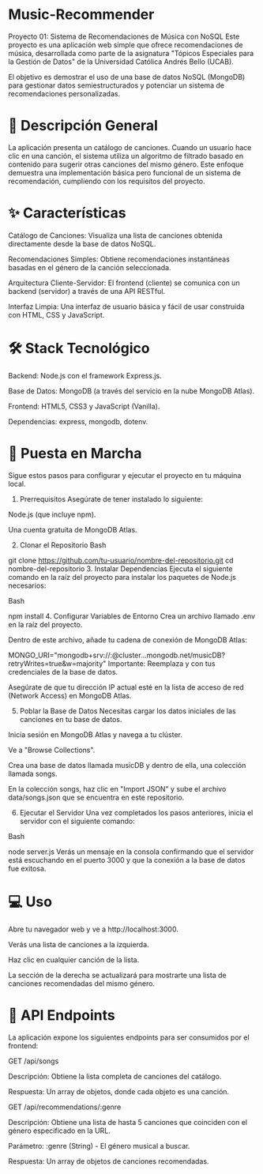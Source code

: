 # Music-Recommender

Proyecto 01: Sistema de Recomendaciones de Música con NoSQL
Este proyecto es una aplicación web simple que ofrece recomendaciones de música, desarrollada como parte de la asignatura "Tópicos Especiales para la Gestión de Datos" de la Universidad Católica Andrés Bello (UCAB). 

El objetivo es demostrar el uso de una base de datos NoSQL (MongoDB) para gestionar datos semiestructurados y potenciar un sistema de recomendaciones personalizadas. 

# 📜 Descripción General
La aplicación presenta un catálogo de canciones. Cuando un usuario hace clic en una canción, el sistema utiliza un algoritmo de filtrado basado en contenido para sugerir otras canciones del mismo género. Este enfoque demuestra una implementación básica pero funcional de un sistema de recomendación, cumpliendo con los requisitos del proyecto. 



# ✨ Características
Catálogo de Canciones: Visualiza una lista de canciones obtenida directamente desde la base de datos NoSQL.


Recomendaciones Simples: Obtiene recomendaciones instantáneas basadas en el género de la canción seleccionada. 

Arquitectura Cliente-Servidor: El frontend (cliente) se comunica con un backend (servidor) a través de una API RESTful.


Interfaz Limpia: Una interfaz de usuario básica y fácil de usar construida con HTML, CSS y JavaScript. 

# 🛠️ Stack Tecnológico
Backend: Node.js con el framework Express.js.


Base de Datos: MongoDB (a través del servicio en la nube MongoDB Atlas). 


Frontend: HTML5, CSS3 y JavaScript (Vanilla).

Dependencias: express, mongodb, dotenv.

# 🚀 Puesta en Marcha
Sigue estos pasos para configurar y ejecutar el proyecto en tu máquina local.

1. Prerrequisitos
Asegúrate de tener instalado lo siguiente:

Node.js (que incluye npm).

Una cuenta gratuita de MongoDB Atlas.

2. Clonar el Repositorio
Bash

git clone https://github.com/tu-usuario/nombre-del-repositorio.git
cd nombre-del-repositorio
3. Instalar Dependencias
Ejecuta el siguiente comando en la raíz del proyecto para instalar los paquetes de Node.js necesarios:

Bash

npm install
4. Configurar Variables de Entorno
Crea un archivo llamado .env en la raíz del proyecto.

Dentro de este archivo, añade tu cadena de conexión de MongoDB Atlas:

MONGO_URI="mongodb+srv://<username>:<password>@cluster...mongodb.net/musicDB?retryWrites=true&w=majority"
Importante: Reemplaza <username> y <password> con tus credenciales de la base de datos.

Asegúrate de que tu dirección IP actual esté en la lista de acceso de red (Network Access) en MongoDB Atlas.

5. Poblar la Base de Datos
Necesitas cargar los datos iniciales de las canciones en tu base de datos. 

Inicia sesión en MongoDB Atlas y navega a tu clúster.

Ve a "Browse Collections".

Crea una base de datos llamada musicDB y dentro de ella, una colección llamada songs.

En la colección songs, haz clic en "Import JSON" y sube el archivo data/songs.json que se encuentra en este repositorio.

6. Ejecutar el Servidor
Una vez completados los pasos anteriores, inicia el servidor con el siguiente comando:

Bash

node server.js
Verás un mensaje en la consola confirmando que el servidor está escuchando en el puerto 3000 y que la conexión a la base de datos fue exitosa.

# 💻 Uso
Abre tu navegador web y ve a http://localhost:3000.

Verás una lista de canciones a la izquierda.

Haz clic en cualquier canción de la lista.

La sección de la derecha se actualizará para mostrarte una lista de canciones recomendadas del mismo género.

# 📡 API Endpoints
La aplicación expone los siguientes endpoints para ser consumidos por el frontend:

GET /api/songs

Descripción: Obtiene la lista completa de canciones del catálogo.

Respuesta: Un array de objetos, donde cada objeto es una canción.

GET /api/recommendations/:genre


Descripción: Obtiene una lista de hasta 5 canciones que coinciden con el género especificado en la URL. 

Parámetro: :genre (String) - El género musical a buscar.

Respuesta: Un array de objetos de canciones recomendadas.
